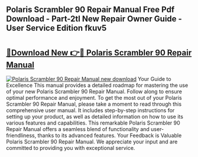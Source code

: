 ## Polaris Scrambler 90 Repair Manual Free Pdf Download - Part-2tl New Repair Owner Guide - User Service Edition fkuv5

# <h2><a href="http://bc84246.oget.top/?id=Polaris+Scrambler+90+Repair+Manual">🔗Download New 👉🔴 Polaris Scrambler 90 Repair Manual</a></h2>

[![Polaris Scrambler 90 Repair Manual new download](https://i.imgur.com/5g1atiW.png)](http://bc84246.oget.top/?id=Polaris+Scrambler+90+Repair+Manual)
Your Guide to Excellence This manual provides a detailed roadmap for mastering the use of your new Polaris Scrambler 90 Repair Manual. Follow along to ensure optimal performance and enjoyment. To get the most out of your Polaris Scrambler 90 Repair Manual, please take a moment to read through this comprehensive user manual. It includes step-by-step instructions for setting up your product, as well as detailed information on how to use its various features and capabilities. This remarkable Polaris Scrambler 90 Repair Manual offers a seamless blend of functionality and user-friendliness, thanks to its advanced features. Your Feedback is Valuable Polaris Scrambler 90 Repair Manual. We appreciate your input and are committed to providing you with exceptional service.
